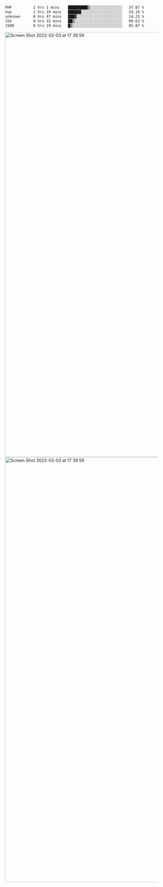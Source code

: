 <!--START_SECTION:waka-->

```txt
PHP          2 hrs 1 mins    █████████▒░░░░░░░░░░░░░░░   37.07 %
Vue          1 hrs 19 mins   ██████░░░░░░░░░░░░░░░░░░░   24.19 %
unknown      0 hrs 47 mins   ███▓░░░░░░░░░░░░░░░░░░░░░   14.23 %
JSX          0 hrs 32 mins   ██▒░░░░░░░░░░░░░░░░░░░░░░   09.63 %
JSON         0 hrs 19 mins   █▒░░░░░░░░░░░░░░░░░░░░░░░   05.87 %
```

<!--END_SECTION:waka-->

<img width="1400" alt="Screen Shot 2022-02-03 at 17 39 59" src="https://user-images.githubusercontent.com/45716542/152387304-f2b60485-53a6-4f4b-a818-5cefb1b0c0ae.png">
<img width="1400" alt="Screen Shot 2022-02-03 at 17 39 59" src="https://user-images.githubusercontent.com/45716542/152387273-ea5cdf21-2a45-44da-8bef-00c1763b1d42.png">
